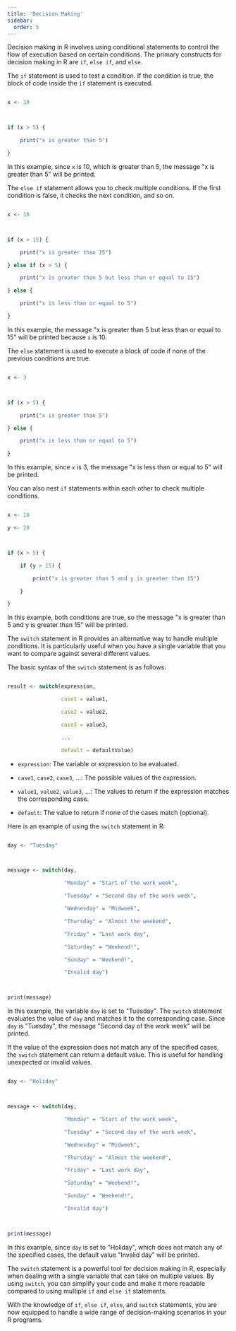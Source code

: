 ```yaml
---
title: 'Decision Making'
sidebar:
  order: 5
---
```


 Decision making in R involves using conditional statements to control the flow of execution based on certain conditions. The primary constructs for decision making in R are `if`, `else if`, and `else`.





The `if` statement is used to test a condition. If the condition is true, the block of code inside the `if` statement is executed.



```r

x <- 10



if (x > 5) {

    print("x is greater than 5")

}

```



In this example, since `x` is 10, which is greater than 5, the message "x is greater than 5" will be printed.





The `else if` statement allows you to check multiple conditions. If the first condition is false, it checks the next condition, and so on.



```r

x <- 10



if (x > 15) {

    print("x is greater than 15")

} else if (x > 5) {

    print("x is greater than 5 but less than or equal to 15")

} else {

    print("x is less than or equal to 5")

}

```



In this example, the message "x is greater than 5 but less than or equal to 15" will be printed because `x` is 10.





The `else` statement is used to execute a block of code if none of the previous conditions are true.



```r

x <- 3



if (x > 5) {

    print("x is greater than 5")

} else {

    print("x is less than or equal to 5")

}

```



In this example, since `x` is 3, the message "x is less than or equal to 5" will be printed.





You can also nest `if` statements within each other to check multiple conditions.



```r

x <- 10

y <- 20



if (x > 5) {

    if (y > 15) {

        print("x is greater than 5 and y is greater than 15")

    }

}

```



In this example, both conditions are true, so the message "x is greater than 5 and y is greater than 15" will be printed.







The `switch` statement in R provides an alternative way to handle multiple conditions. It is particularly useful when you have a single variable that you want to compare against several different values.





The basic syntax of the `switch` statement is as follows:



```r

result <- switch(expression,

                 case1 = value1,

                 case2 = value2,

                 case3 = value3,

                 ...

                 default = defaultValue)

```



- `expression`: The variable or expression to be evaluated.

- `case1`, `case2`, `case3`, ...: The possible values of the expression.

- `value1`, `value2`, `value3`, ...: The values to return if the expression matches the corresponding case.

- `default`: The value to return if none of the cases match (optional).





Here is an example of using the `switch` statement in R:



```r

day <- "Tuesday"



message <- switch(day,

                  "Monday" = "Start of the work week",

                  "Tuesday" = "Second day of the work week",

                  "Wednesday" = "Midweek",

                  "Thursday" = "Almost the weekend",

                  "Friday" = "Last work day",

                  "Saturday" = "Weekend!",

                  "Sunday" = "Weekend!",

                  "Invalid day")



print(message)

```



In this example, the variable `day` is set to "Tuesday". The `switch` statement evaluates the value of `day` and matches it to the corresponding case. Since `day` is "Tuesday", the message "Second day of the work week" will be printed.





If the value of the expression does not match any of the specified cases, the `switch` statement can return a default value. This is useful for handling unexpected or invalid values.



```r

day <- "Holiday"



message <- switch(day,

                  "Monday" = "Start of the work week",

                  "Tuesday" = "Second day of the work week",

                  "Wednesday" = "Midweek",

                  "Thursday" = "Almost the weekend",

                  "Friday" = "Last work day",

                  "Saturday" = "Weekend!",

                  "Sunday" = "Weekend!",

                  "Invalid day")



print(message)

```



In this example, since `day` is set to "Holiday", which does not match any of the specified cases, the default value "Invalid day" will be printed.





The `switch` statement is a powerful tool for decision making in R, especially when dealing with a single variable that can take on multiple values. By using `switch`, you can simplify your code and make it more readable compared to using multiple `if` and `else if` statements.



With the knowledge of `if`, `else if`, `else`, and `switch` statements, you are now equipped to handle a wide range of decision-making scenarios in your R programs.